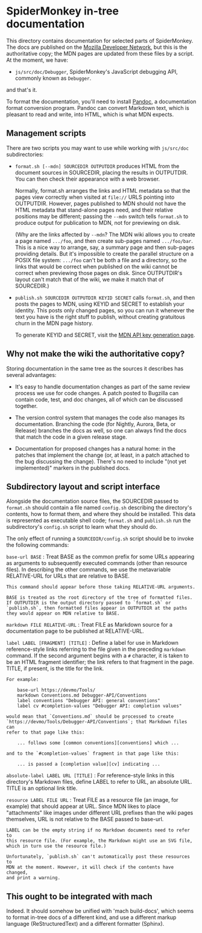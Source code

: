 SpiderMonkey in-tree documentation
==================================

This directory contains documentation for selected parts of SpiderMonkey. The
docs are published on the [Mozilla Developer Network][mdn], but this is the
authoritative copy; the MDN pages are updated from these files by a script. At
the moment, we have:

- `js/src/doc/Debugger`, SpiderMonkey's JavaScript debugging API, commonly
  known as `Debugger`.

and that's it.

To format the documentation, you'll need to install [Pandoc][], a
documentation format conversion program. Pandoc can convert Markdown text,
which is pleasant to read and write, into HTML, which is what MDN expects.

[mdn]: http://developer.mozilla.org "Mozilla Developer Network"
[Pandoc]: http://www.johnmacfarlane.net/pandoc/installing.html

Management scripts
------------------

There are two scripts you may want to use while working with `js/src/doc`
subdirectories:

- `format.sh [--mdn] SOURCEDIR OUTPUTDIR` produces HTML from the document
  sources in SOURCEDIR, placing the results in OUTPUTDIR. You can then
  check their appearance with a web browser.

  Normally, format.sh arranges the links and HTML metadata so that the
  pages view correctly when visited at `file://` URLS pointing into
  OUTPUTDIR. However, pages published to MDN should not have the HTML
  metadata that stand-alone pages need, and their relative positions may be
  different; passing the `--mdn` switch tells `format.sh` to produce output
  for publication to MDN, not for previewing on disk.

  (Why are the links affected by `--mdn`? The MDN wiki allows you to create
  a page named `.../foo`, and then create sub-pages named `.../foo/bar`.
  This is a nice way to arrange, say, a summary page and then sub-pages
  providing details. But it's impossible to create the parallel structure
  on a POSIX file system: `.../foo` can't be both a file and a directory,
  so the links that would be correct when published on the wiki cannot be
  correct when previewing those pages on disk. Since OUTPUTDIR's layout
  can't match that of the wiki, we make it match that of SOURCEDIR.)

- `publish.sh SOURCEDIR OUTPUTDIR KEYID SECRET` calls `format.sh`, and then
  posts the pages to MDN, using KEYID and SECRET to establish your
  identity. This posts only changed pages, so you can run it whenever the
  text you have is the right stuff to publish, without creating gratuitous
  churn in the MDN page history.

  To generate KEYID and SECRET, visit the [MDN API key generation page][mdnkey].

[mdnkey]: https://developer.mozilla.org/en-US/keys/ "MDN API key generation"


Why not make the wiki the authoritative copy?
---------------------------------------------

Storing documentation in the same tree as the sources it describes has several
advantages:

- It's easy to handle documentation changes as part of the same review process
  we use for code changes. A patch posted to Bugzilla can contain code, test,
  and doc changes, all of which can be discussed together.

- The version control system that manages the code also manages its
  documentation. Branching the code (for Nightly, Aurora, Beta, or Release)
  branches the docs as well, so one can always find the docs that match the
  code in a given release stage.

- Documentation for proposed changes has a natural home: in the patches
  that implement the change (or, at least, in a patch attached to the bug
  discussing the change). There's no need to include "(not yet
  implemented)" markers in the published docs.


Subdirectory layout and script interface
----------------------------------------

Alongside the documentation source files, the SOURCEDIR passed to
`format.sh` should contain a file named `config.sh` describing the
directory's contents, how to format them, and where they should be
installed. This data is represented as executable shell code; `format.sh`
and `publish.sh` run the subdirectory's `config.sh` script to learn what
they should do.

The only effect of running a `SOURCEDIR/config.sh` script should be to
invoke the following commands:

`base-url BASE`
:   Treat BASE as the common prefix for some URLs appearing as arguments to
    subsequently executed commands (other than resource files). In
    describing the other commands, we use the metavariable RELATIVE-URL for
    URLs that are relative to BASE.

    This command should appear before those taking RELATIVE-URL arguments.

    BASE is treated as the root directory of the tree of formatted files.
    If OUTPUTDIR is the output directory passed to `format.sh` or
    `publish.sh`, then formatted files appear in OUTPUTDIR at the paths
    they would appear on MDN relative to BASE.

`markdown FILE RELATIVE-URL`
:   Treat FILE as Markdown source for a documentation page to be published
    at RELATIVE-URL.

`label LABEL [FRAGMENT] [TITLE]`
:   Define a label for use in Markdown reference-style links referring to
    the file given in the preceding `markdown` command. If the second
    argument begins with a `#` character, it is taken to be an HTML
    fragment identifier; the link refers to that fragment in the page.
    TITLE, if present, is the title for the link.

    For example:

        base-url https://devmo/Tools/
        markdown Conventions.md Debugger-API/Conventions
        label conventions "Debugger API: general conventions"
        label cv #completion-values "Debugger API: completion values"

    would mean that `Conventions.md` should be processed to create
    `https://devmo/Tools/Debugger-API/Conventions`; that Markdown files can
    refer to that page like this:

        ... follows some [common conventions][conventions] which ...

    and to the `#completion-values` fragment in that page like this:

        ... is passed a [completion value][cv] indicating ...

`absolute-label LABEL URL [TITLE]`
:   For reference-style links in this directory's Markdown files, define
    LABEL to refer to URL, an absolute URL. TITLE is an optional link title.

`resource LABEL FILE URL`
:   Treat FILE as a resource file (an image, for example) that should
    appear at URL. Since MDN likes to place "attachments" like images under
    different URL prefixes than the wiki pages themselves, URL is not
    relative to the BASE passed to base-url.

    LABEL can be the empty string if no Markdown documents need to refer to
    this resource file. (For example, the Markdown might use an SVG file,
    which in turn use the resource file.)

    Unfortunately, `publish.sh` can't automatically post these resources to
    MDN at the moment. However, it will check if the contents have changed,
    and print a warning.


This ought to be integrated with mach
-------------------------------------

Indeed. It should somehow be unified with 'mach build-docs', which seems to
format in-tree docs of a different kind, and use a different markup
language (ReStructuredText) and a different formatter (Sphinx).
